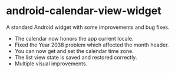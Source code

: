 # android-calendar-view-widget
A standard Android widget with some improvements and bug fixes.

* The calendar now honors the app current locale.
* Fixed the Year 2038 problem which affected the month header.
* You can now get and set the calendar time zone.
* The list view state is saved and restored correctly.
* Multiple visual improvements.
